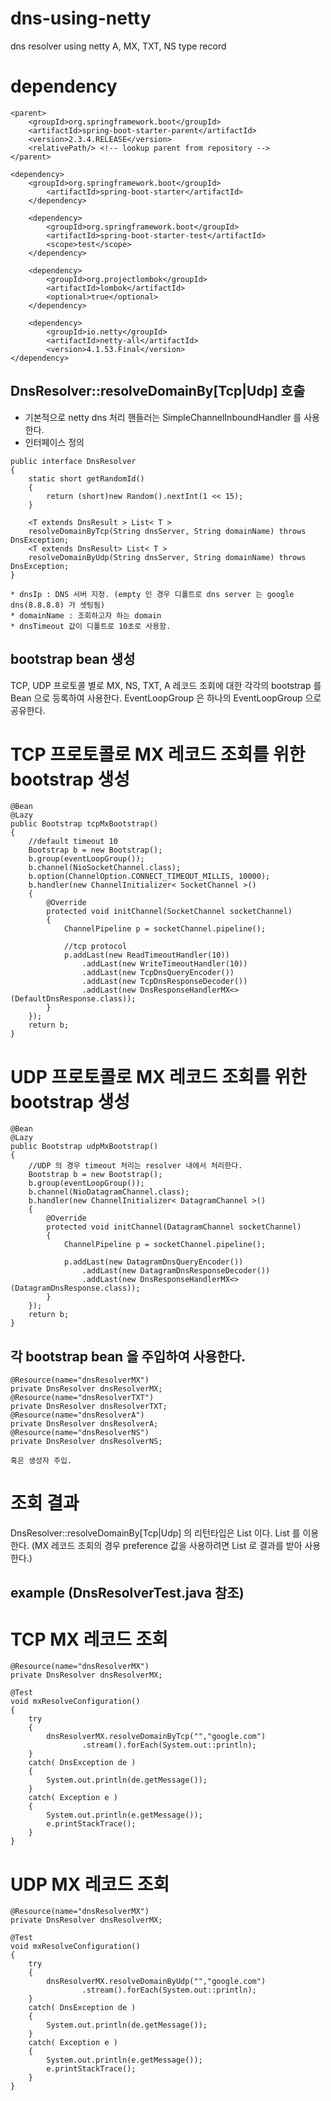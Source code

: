# dns-using-netty
dns resolver using netty A, MX, TXT, NS type record

# dependency
```
<parent>
	<groupId>org.springframework.boot</groupId>
	<artifactId>spring-boot-starter-parent</artifactId>
	<version>2.3.4.RELEASE</version>
	<relativePath/> <!-- lookup parent from repository -->
</parent>
    
<dependency>
	<groupId>org.springframework.boot</groupId>
		<artifactId>spring-boot-starter</artifactId>
	</dependency>

	<dependency>
		<groupId>org.springframework.boot</groupId>
		<artifactId>spring-boot-starter-test</artifactId>
		<scope>test</scope>
	</dependency>

	<dependency>
		<groupId>org.projectlombok</groupId>
		<artifactId>lombok</artifactId>
		<optional>true</optional>
	</dependency>

	<dependency>
		<groupId>io.netty</groupId>
		<artifactId>netty-all</artifactId>
		<version>4.1.53.Final</version>
</dependency>
```

## DnsResolver::resolveDomainBy[Tcp|Udp] 호출
- 기본적으로 netty dns 처리 핸들러는 SimpleChannelInboundHandler 를 사용한다.
- 인터페이스 정의
```
public interface DnsResolver
{
    static short getRandomId()
    {
        return (short)new Random().nextInt(1 << 15);
    }

    <T extends DnsResult > List< T >
    resolveDomainByTcp(String dnsServer, String domainName) throws DnsException;
    <T extends DnsResult> List< T >
    resolveDomainByUdp(String dnsServer, String domainName) throws DnsException;
}

* dnsIp : DNS 서버 지정. (empty 인 경우 디폴트로 dns server 는 google dns(8.8.8.8) 가 셋팅됨)
* domainName : 조회하고자 하는 domain
* dnsTimeout 값이 디폴트로 10초로 사용함.
```

## bootstrap bean 생성
  TCP, UDP 프로토콜 별로 MX, NS, TXT, A 레코드 조회에 대한 각각의 bootstrap 를 Bean 으로 등록하여 사용한다.
  EventLoopGroup 은 하나의 EventLoopGroup 으로 공유한다.
  
# TCP 프로토콜로 MX 레코드 조회를 위한 bootstrap 생성
```
@Bean
@Lazy
public Bootstrap tcpMxBootstrap()
{
    //default timeout 10
    Bootstrap b = new Bootstrap();
    b.group(eventLoopGroup());
    b.channel(NioSocketChannel.class);
    b.option(ChannelOption.CONNECT_TIMEOUT_MILLIS, 10000);
    b.handler(new ChannelInitializer< SocketChannel >()
    {
        @Override
        protected void initChannel(SocketChannel socketChannel)
        {
            ChannelPipeline p = socketChannel.pipeline();

            //tcp protocol
            p.addLast(new ReadTimeoutHandler(10))
                .addLast(new WriteTimeoutHandler(10))
                .addLast(new TcpDnsQueryEncoder())
                .addLast(new TcpDnsResponseDecoder())
                .addLast(new DnsResponseHandlerMX<>(DefaultDnsResponse.class));
        }
    });
    return b;
}
```
# UDP 프로토콜로 MX 레코드 조회를 위한 bootstrap 생성 
```
@Bean
@Lazy
public Bootstrap udpMxBootstrap()
{
    //UDP 의 경우 timeout 처리는 resolver 내에서 처리한다.
    Bootstrap b = new Bootstrap();
    b.group(eventLoopGroup());
    b.channel(NioDatagramChannel.class);
    b.handler(new ChannelInitializer< DatagramChannel >()
    {
        @Override
        protected void initChannel(DatagramChannel socketChannel)
        {
            ChannelPipeline p = socketChannel.pipeline();

            p.addLast(new DatagramDnsQueryEncoder())
                .addLast(new DatagramDnsResponseDecoder())
                .addLast(new DnsResponseHandlerMX<>(DatagramDnsResponse.class));
        }
    });
    return b;
}
```

## 각 bootstrap bean 을 주입하여 사용한다.
```
@Resource(name="dnsResolverMX")
private DnsResolver dnsResolverMX;
@Resource(name="dnsResolverTXT")
private DnsResolver dnsResolverTXT;
@Resource(name="dnsResolverA")
private DnsResolver dnsResolverA;
@Resource(name="dnsResolverNS")
private DnsResolver dnsResolverNS;

혹은 생성자 주입.
```
# 조회 결과
DnsResolver::resolveDomainBy[Tcp|Udp] 의 리턴타입은 List<DnsResult> 이다.
List<DnsResult> 를 이용한다. (MX 레코드 조회의 경우 preference 값을 사용하려면
List<MXRecord> 로 결과를 받아 사용한다.)
 

## example (DnsResolverTest.java 참조)
# TCP MX 레코드 조회
```
@Resource(name="dnsResolverMX")
private DnsResolver dnsResolverMX;

@Test
void mxResolveConfiguration()
{
    try
    {
        dnsResolverMX.resolveDomainByTcp("","google.com")
                .stream().forEach(System.out::println);
    }
    catch( DnsException de )
    {
        System.out.println(de.getMessage());
    }
    catch( Exception e )
    {
        System.out.println(e.getMessage());
        e.printStackTrace();
    }
}
```
# UDP MX 레코드 조회
```
@Resource(name="dnsResolverMX")
private DnsResolver dnsResolverMX;

@Test
void mxResolveConfiguration()
{
    try
    {
        dnsResolverMX.resolveDomainByUdp("","google.com")
                .stream().forEach(System.out::println);
    }
    catch( DnsException de )
    {
        System.out.println(de.getMessage());
    }
    catch( Exception e )
    {
        System.out.println(e.getMessage());
        e.printStackTrace();
    }
}
```

